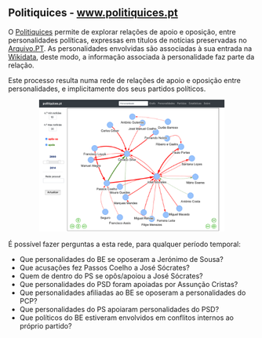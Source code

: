 ## Politiquices - www.politiquices.pt

O [Politiquices](http://www.politiquices.pt]) permite de explorar relações de apoio e  oposição, entre personalidades políticas, expressas em títulos de notícias preservadas  no [Arquivo.PT](https://arquivo.pt]). As personalidades envolvidas são associadas à sua entrada na [Wikidata](https://www.wikidata.org/), deste modo, a informação associada à personalidade faz parte da relação.

Este processo resulta numa rede de relações de apoio e oposição entre personalidades, e implicitamente  dos seus partidos políticos.

<p align="center">
  <img src=politiquices.png width=75%>
</p>

É possível fazer perguntas a esta rede, para qualquer período temporal:

- Que personalidades do BE se oposeram a Jerónimo de Sousa?
- Que acusações fez Passos Coelho a José Sócrates?
- Quem de dentro do PS se opôs/apoiou a José Sócrates?
- Que personalidades do PSD foram apoiadas por Assunção Cristas?
- Que personalidades afiliadas ao BE se oposeram a personalidades do PCP?
- Que personalidades do PS apoiaram personalidades do PSD?
- Que políticos do BE estiveram envolvidos em conflitos internos ao próprio partido?
